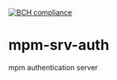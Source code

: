 [![BCH compliance](https://bettercodehub.com/edge/badge/carlosfeitosa/mpm-srv-auth?branch=main)](https://bettercodehub.com/)

# mpm-srv-auth
mpm authentication server
